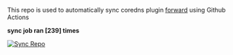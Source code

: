 This repo is used to automatically sync coredns plugin [forward](https://github.com/QZLin/forward) using Github Actions

**sync job ran [239] times**

[![Sync Repo](https://github.com/QZLin/coredns-extract/actions/workflows/sync.yaml/badge.svg)](https://github.com/QZLin/coredns-extract/actions/workflows/sync.yaml)
